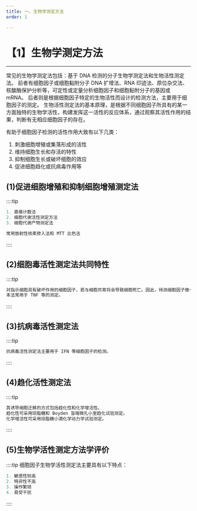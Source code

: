 ```yaml
---
title: 一、生物学测定方法
order: 1

---
```


# 【1】生物学测定方法

<kaodian :text="'免疫学检验记忆卡'" />

<!-- ###### 第十六章 细胞因子与细胞黏附因子的测定

> 临床免疫学检验 -->

<beitiM/>

---

常见的生物学测定法包括：基于 DNA 检测的分子生物学测定法和生物活性测定法。
前者有细胞因子或细胞黏附分子 DNA 扩增法、RNA 印迹法、原位杂交法、核酸酶保护分析等，可定性或定量分析细胞因子和细胞黏附分子的基因或 mRNA。
后者则是根据细胞因子特定的生物活性而设计的检测方法，主要用于细胞因子的测定。
生物活性测定法的基本原理，是根据不同细胞因子所具有的某一方面独特的生物学活性，构建发挥这一活性的反应体系，通过观察其活性作用的结果，判断有无相应细胞因子的存在。

有助于细胞因子检测的活性作用大致有以下几类：

1. 刺激细胞增殖或集落形成的活性
2. 维持细胞生长和存活的特性
3. 抑制细胞生长或破坏细胞的效应
4. 促进细胞趋化或抗病毒作用等

## (1)促进细胞增殖和抑制细胞增殖测定法

<son :text="'免疫学检验记忆卡'" text175="(1)促进细胞增殖和抑制细胞增殖测定法" :textOption="[['了解','专业知识'],['了解','专业知识'],['掌握','专业知识']]" />

::::tip

```js
1. 直接计数法
2. 细胞代谢活性测定方法
3. 细胞代谢产物测定法

常用放射性核素掺入法和 MTT 比色法
```

::::

## (2)细胞毒活性测定法共同特性

<son :text="'免疫学检验记忆卡'" text176="(2)细胞毒活性测定法共同特性" :textOption="[['了解','专业知识'],['了解','专业知识'],['掌握','专业知识']]" />

::::tip

```js
对指示细胞具有破坏作用的细胞因子，若与细胞共育将会导致细胞死亡。因此，待测细胞因子做一系列稀释后加至指示细胞培养体系，以检测培养细胞的死细胞数作为判断指标，死细胞数量与细胞因子的活性成正比。
本法常用于 TNF 等的测定。
```

::::

## (3)抗病毒活性测定法

<son :text="'免疫学检验记忆卡'" text177="(3)抗病毒活性测定法" :textOption="[['了解','专业知识'],['了解','专业知识'],['掌握','专业知识']]" />

::::tip

```js
抗病毒活性测定法主要用于 IFN 等细胞因子的检测。
```

::::

## (4)趋化活性测定法

<son :text="'免疫学检验记忆卡'" text178="(4)趋化活性测定法" :textOption="[['了解','专业知识'],['了解','专业知识'],['了解','专业知识']]" />

::::tip

```js
其诱导细胞迁移的方式包括趋化性和化学增活性。
趋化性可采用琼脂糖和 Boyden 盲端微孔小室趋化试验测定。
化学增活性可采用琼脂糖小滴化学动力学试验测定。
```

::::

## (5)生物学活性测定方法学评价

<son :text="'免疫学检验记忆卡'" text179="(5)生物学活性测定方法学评价" :textOption="[['了解','相关专业知识'],['了解','相关专业知识'],['了解','相关专业知识']]" />

::::tip
细胞因子生物学活性测定法主要具有以下特点：

```js
1. 敏感性较高
2. 特异性不高
3. 操作繁琐
4. 易受干扰
```

::::
